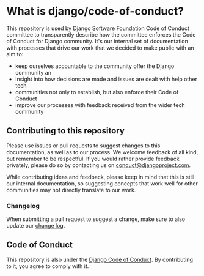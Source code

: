 # What is django/code-of-conduct?

This repository is used by Django Software Foundation Code of Conduct committee
to transparently describe how the committee enforces the Code of Conduct for
Django community. It's our internal set of documentation with processes that
drive our work that we decided to make public with an aim to:

- keep ourselves accountable to the community offer the Django community an
- insight into how decisions are made and issues are dealt with help other tech
- communities not only to establish, but also enforce their Code of Conduct
- improve our processes with feedback received from the wider tech community

## Contributing to this repository

Please use issues or pull requests to suggest changes to this documentation, as
well as to our process. We welcome feedback of all kind, but remember to be
respectful. If you would rather provide feedback privately, please do so by
contacting us on conduct@djangoproject.com.

While contributing ideas and feedback, please keep in mind that this is still
our internal documentation, so suggesting concepts that work well for other
communities may not directly translate to our work.

### Changelog 

When submitting a pull request to suggest a change, make sure to also update
our [change log](CHANGELOG.md).

## Code of Conduct

This repository is also under the [Django Code of
Conduct](https://www.djangoproject.com/conduct/). By contributing to it, you
agree to comply with it. 

